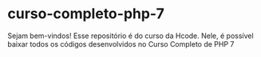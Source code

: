 # curso-completo-php-7
Sejam bem-vindos!
Esse repositório é do curso da Hcode. Nele, é possível baixar todos os códigos desenvolvidos no Curso Completo de PHP 7
